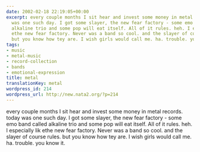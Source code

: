 ```yaml
---
date: 2002-02-18 22:19:05+00:00
excerpt: every couple months I sit hear and invest some money in metal records.  today
  was one such day. I got some slayer, the new fear factory - some emo band called
  alkaline trio and some pop will eat itself. All of it rules. heh. I especially lik
  ethe new fear factory. Never was a band so cool. and the slayer of course rules.
  but you know how tey are. I wish girls would call me. ha. trouble. you know ...
tags:
- music
- metal-music
- record-collection
- bands
- emotional-expression
title: metal
translationKey: metal
wordpress_id: 214
wordpress_url: http://new.nata2.org/?p=214
---
```


every couple months I sit hear and invest some money in metal records.  today was one such day. I got some slayer, the new fear factory - some emo band called alkaline trio and some pop will eat itself. All of it rules. heh. I especially lik ethe new fear factory. Never was a band so cool. and the slayer of course rules. but you know how tey are. I wish girls would call me. ha. trouble. you know it.